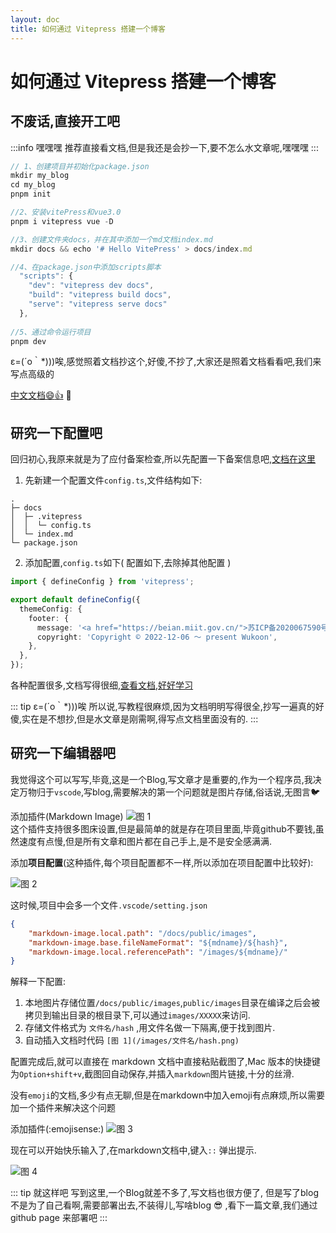 ```yaml
---
layout: doc
title: 如何通过 Vitepress 搭建一个博客
---
```


# 如何通过 Vitepress 搭建一个博客

## 不废话,直接开工吧
:::info 嘿嘿嘿
推荐直接看文档,但是我还是会抄一下,要不怎么水文章呢,嘿嘿嘿
:::

```js
// 1、创建项目并初始化package.json
mkdir my_blog 
cd my_blog
pnpm init

//2、安装vitePress和vue3.0
pnpm i vitepress vue -D

//3、创建文件夹docs，并在其中添加一个md文档index.md
mkdir docs && echo '# Hello VitePress' > docs/index.md

//4、在package.json中添加scripts脚本
  "scripts": {
    "dev": "vitepress dev docs",
    "build": "vitepress build docs",
    "serve": "vitepress serve docs"
  },
  
//5、通过命令运行项目
pnpm dev
```

ε=(´ο｀*)))唉,感觉照着文档抄这个,好傻,不抄了,大家还是照着文档看看吧,我们来写点高级的

[中文文档:smile::+1:](https://process1024.github.io/vitepress/guide/getting-started) :100:

## 研究一下配置吧
回归初心,我原来就是为了应付备案检查,所以先配置一下备案信息吧,[文档在这里](https://process1024.github.io/vitepress/guide/theme-footer)

1. 先新建一个配置文件`config.ts`,文件结构如下:
```text
.
├─ docs
│  ├─ .vitepress
│  │  └─ config.ts
│  └─ index.md
└─ package.json
```

2. 添加配置,`config.ts`如下( 配置如下,去除掉其他配置 )
```ts
import { defineConfig } from 'vitepress';

export default defineConfig({
  themeConfig: {
    footer: {
      message: '<a href="https://beian.miit.gov.cn/">苏ICP备2020067590号</a>',
      copyright: 'Copyright © 2022-12-06 ～ present Wukoon',
    },
  },
});
```
各种配置很多,文档写得很细,[查看文档,好好学习](https://process1024.github.io/vitepress/guide/theme-introduction)

::: tip ε=(´ο｀*)))唉
所以说,写教程很麻烦,因为文档明明写得很全,抄写一遍真的好傻,实在是不想抄,但是水文章是刚需啊,得写点文档里面没有的.
:::

## 研究一下编辑器吧

我觉得这个可以写写,毕竟,这是一个Blog,写文章才是重要的,作为一个程序员,我决定万物归于`vscode`,写blog,需要解决的第一个问题就是图片存储,俗话说,无图言🐦

添加插件(Markdown Image)
![图 1](/images/build_vitepress_blog/ba61c3d4b8b4e8c69b5cfa658390a435b926d4ec76962b0921907b95fc6906cf.png)  
这个插件支持很多图床设置,但是最简单的就是存在项目里面,毕竟github不要钱,虽然速度有点慢,但是所有文章和图片都在自己手上,是不是安全感满满.

添加**项目配置**(这种插件,每个项目配置都不一样,所以添加在项目配置中比较好):

![图 2](/images/build_vitepress_blog/1d9d43341f1bb4c5b1a2101a0190a6f4639d9fa191e3a3c4eaec98dc92c042c2.png)  

这时候,项目中会多一个文件`.vscode/setting.json`
```json
{
    "markdown-image.local.path": "/docs/public/images",
    "markdown-image.base.fileNameFormat": "${mdname}/${hash}",
    "markdown-image.local.referencePath": "/images/${mdname}/"
}
```
解释一下配置:
1. 本地图片存储位置`/docs/public/images`,`public/images`目录在编译之后会被拷贝到输出目录的根目录下,可以通过`images/XXXXX`来访问.
2. 存储文件格式为 `文件名/hash` ,用文件名做一下隔离,便于找到图片.
3. 自动插入文档时代码 `[图 1](/images/文件名/hash.png)`

配置完成后,就可以直接在 markdown 文档中直接粘贴截图了,Mac 版本的快捷键为`Option+shift+v`,截图回自动保存,并插入`markdown`图片链接,十分的丝滑.

没有`emoji`的文档,多少有点无聊,但是在markdown中加入emoji有点麻烦,所以需要加一个插件来解决这个问题

添加插件(:emojisense:)
![图 3](/images/build_vitepress_blog/3ad9ad49d345d945c9345bc501320e42d3cc9d983f59de4f26eed41fe6894207.png)  

现在可以开始快乐输入了,在markdown文档中,键入`::` 弹出提示.

![图 4](/images/build_vitepress_blog/8577f3149fa91838b18e6aa74ec6c6a8552d2d22831de29f274b568c1dc3a4c7.png)  

::: tip 就这样吧
写到这里,一个Blog就差不多了,写文档也很方便了, 但是写了blog不是为了自己看啊,需要部署出去,不装得儿,写啥blog :sunglasses:
,看下一篇文章,我们通过 github page 来部署吧
:::